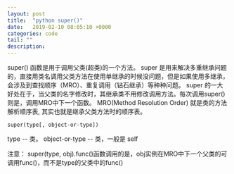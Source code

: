 ```yaml
---
layout: post
title:  "python super()"
date:   2019-02-10 08:05:10 +0000
categories: code
tail: ""
description:
---
```


super() 函数是用于调用父类(超类)的一个方法。
super 是用来解决多重继承问题的，直接用类名调用父类方法在使用单继承的时候没问题，但是如果使用多继承，会涉及到查找顺序（MRO）、重复调用（钻石继承）等种种问题。
super 的一大好处在于，当父类的名字修改时，其继承类不用修改调用方法。每次调用super()则是，调用MRO中下一个函数。
MRO(Method Resolution Order) 就是类的方法解析顺序表, 其实也就是继承父类方法时的顺序表。

`super(type[, object-or-type])`

type -- 类。
object-or-type -- 类，一般是 self

注意：
super(type, obj).func()函数调用的是，obj实例在MRO中下一个父类的可调用func()，而不是type的父类中的func()

